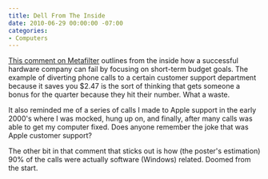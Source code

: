 ```yaml
---
title: Dell From The Inside
date: 2010-06-29 00:00:00 -07:00
categories:
- Computers
---
```


<p><a href="http://www.metafilter.com/93279/Window-to-Dell-Decline#3159099">This comment on Metafilter</a> outlines from the inside how a successful hardware company can fail by focusing on short-term budget goals. The example of diverting phone calls to a certain customer support department because it saves you $2.47 is the sort of thinking that gets someone a bonus for the quarter because they hit their number. What a waste.</p>

<p>It also reminded me of a series of calls I made to Apple support in the early 2000's where I was mocked, hung up on, and finally, after many calls was able to get my computer fixed. Does anyone remember the joke that was Apple customer support? </p>

<p>The other bit in that comment that sticks out is how (the poster's estimation) 90% of the calls were actually software (Windows) related. Doomed from the start.</p>
